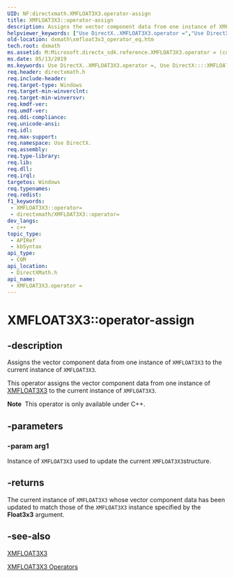 ```yaml
---
UID: NF:directxmath.XMFLOAT3X3.operator-assign
title: XMFLOAT3X3::operator-assign
description: Assigns the vector component data from one instance of XMFLOAT3X3 to the current instance of XMFLOAT3X3.
helpviewer_keywords: ["Use DirectX..XMFLOAT3X3.operator =","Use DirectX::::XMFLOAT3X3::operator =","XMFLOAT3X3 structure [DirectX Math Support APIs]","operator = method","XMFLOAT3X3.operator =","XMFLOAT3X3.operator-assign","XMFLOAT3X3.operator=","XMFLOAT3X3::operator-assign","XMFLOAT3X3::operator=","dxmath.xmfloat3x3_operator_eq","operator = method [DirectX Math Support APIs]","operator = method [DirectX Math Support APIs]","XMFLOAT3X3 structure","operator="]
old-location: dxmath\xmfloat3x3_operator_eq.htm
tech.root: dxmath
ms.assetid: M:Microsoft.directx_sdk.reference.XMFLOAT3X3.operator = (const XMFLOAT3X3)
ms.date: 05/13/2019
ms.keywords: Use DirectX..XMFLOAT3X3.operator =, Use DirectX::::XMFLOAT3X3::operator =, XMFLOAT3X3 structure [DirectX Math Support APIs],operator = method, XMFLOAT3X3.operator =, XMFLOAT3X3.operator-assign, XMFLOAT3X3.operator=, XMFLOAT3X3::operator-assign, XMFLOAT3X3::operator=, dxmath.xmfloat3x3_operator_eq, operator = method [DirectX Math Support APIs], operator = method [DirectX Math Support APIs],XMFLOAT3X3 structure, operator=
req.header: directxmath.h
req.include-header: 
req.target-type: Windows
req.target-min-winverclnt: 
req.target-min-winversvr: 
req.kmdf-ver: 
req.umdf-ver: 
req.ddi-compliance: 
req.unicode-ansi: 
req.idl: 
req.max-support: 
req.namespace: Use DirectX.
req.assembly: 
req.type-library: 
req.lib: 
req.dll: 
req.irql: 
targetos: Windows
req.typenames: 
req.redist: 
f1_keywords:
 - XMFLOAT3X3::operator=
 - directxmath/XMFLOAT3X3::operator=
dev_langs:
 - c++
topic_type:
 - APIRef
 - kbSyntax
api_type:
 - COM
api_location:
 - DirectXMath.h
api_name:
 - XMFLOAT3X3.operator =
---
```


# XMFLOAT3X3::operator-assign


## -description

Assigns the vector component data from one instance of <code>XMFLOAT3X3</code> to the current instance of <code>XMFLOAT3X3</code>.

This operator assigns the vector component data from one instance of <a href="https://msdn.microsoft.com/6067d4b2-8609-4172-8228-5e3d43638015">XMFLOAT3X3</a> to the current instance of <code>XMFLOAT3X3</code>.

<div class="alert"><b>Note</b>  This operator is only available under C++.</div>

## -parameters

### -param arg1

Instance of <code>XMFLOAT3X3</code> used to update the current <code>XMFLOAT3X3</code>structure.

## -returns

The current instance of <code>XMFLOAT3X3</code> whose vector component data has been updated to match those of the <code>XMFLOAT3X3</code> instance specified by the <b>Float3x3</b> argument.

## -see-also

<a href="https://msdn.microsoft.com/6067d4b2-8609-4172-8228-5e3d43638015">XMFLOAT3X3</a>

<a href="https://msdn.microsoft.com/cf055247-b19a-41fd-8090-33714a188ec3">XMFLOAT3X3 Operators</a>

